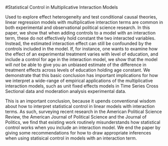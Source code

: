 #Statistical Control in Multiplicative Interaction Models

Used to explore effect heterogeneity and test conditional causal theories, linear regression models with multiplicative interaction terms are common in both experimental and observational political science research. In this paper, we show that when adding controls to a model with an interaction term, these do not effectively hold constant the two interacted variables. Instead, the estimated interaction effect can still be confounded by the controls included in the model. If, for instance, one wants to examine how the effect of an experimental treatment varies with level of education, and include a control for age in the interaction model, we show that the model will *not* be able to give you an unbiased estimate of the difference in treatment effects across levels of education holding age constant. We demonstrate that this basic conclusion has important implications for how we interpret a wide-range of empirical applications of the multiplicative interaction models, such as unit fixed effects models in Time Series Cross Sectional data and moderation analysis experimental data.

This is an important conclusion, because it upends conventional wisdom about how to interpret statistical control in linear models with interaction terms. As such, surveying recent research in the American Political Science Review, the American Journal of Political Science and the Journal of Politics, we find that existing work routinely misunderstands how statistical control works when you include an interaction model. We end the paper by giving some recommendations for how to draw appropriate inferences when using statisical control in models with an interaction term.


